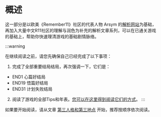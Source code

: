 # 概述

这一部分是以欧美《Remember11》社区的代表人物 Arsym 的[解析网站](https://adayem.wordpress.com/)为基础，再加入大量中文R11社区的理解与润色为补充的解析文章系列，可以在已通关游戏的基础上，帮助你快速理清游戏的基础剧情脉络。

:::warning

在继续阅读之前，请您先确保自己已经完成了以下事项：

1. 完成了全部重要结局结局，再次强调一下，它们是：
- END1 心篇好结局
- END19 悟篇好结局
- END31 计划失败结局

2. 阅读了游戏的全部Tips和年表。[您可以在这里得到阅读它们的方式](/guide/阅读Tips和年表.html)。
:::

如果要开始阅读，请从文章 [第三人格和第三地点](/posts/转移现象/第三人格和第三地点) 开始，推荐按顺序依次阅读。
